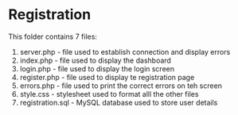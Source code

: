 # Registration
This folder contains 7 files:
1. server.php - file used to establish connection and display errors
2. index.php - file used to display the dashboard
3. login.php - file used to display the login screen
4. register.php - file used to display te registration page
5. errors.php - file used to print the correct errors on teh screen
6. style.css - stylesheet used to format alll the other files
7. registration.sql - MySQL database used to store user details
